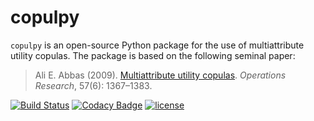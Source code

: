 # copulpy

``copulpy`` is an open-source Python package for the use of multiattribute utility copulas. The package is based on the following seminal paper:

> Ali E. Abbas (2009). [Multiattribute utility copulas](https://doi.org/10.1287/opre.1080.0687). *Operations Research*, 57(6): 1367–1383.

[![Build Status](https://travis-ci.org/briqInstitute/copulpy.svg?branch=master)](https://travis-ci.org/briqInstitute/copulpy) [![Codacy Badge](https://api.codacy.com/project/badge/Grade/cfb4e57fad04495a9c6e146f8bf691df)](https://www.codacy.com/app/eisenhauer/copulpy?utm_source=github.com&amp;utm_medium=referral&amp;utm_content=briqInstitute/copulpy&amp;utm_campaign=Badge_Grade) [![license](https://img.shields.io/github/license/mashape/apistatus.svg?maxAge=2592000)]()
